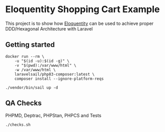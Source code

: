 # Eloquentity Shopping Cart Example

This project is to show how [Eloquentity](https://github.com/dam-bal/eloquentity) can be used to achieve proper DDD/Hexagonal Architecture with Laravel

## Getting started

```shell
docker run --rm \
    -u "$(id -u):$(id -g)" \
    -v "$(pwd):/var/www/html" \
    -w /var/www/html \
    laravelsail/php83-composer:latest \
    composer install --ignore-platform-reqs
```

```shell
./vendor/bin/sail up -d
```

## QA Checks

PHPMD, Deptrac, PHPStan, PHPCS and Tests

```shell
./checks.sh
```
